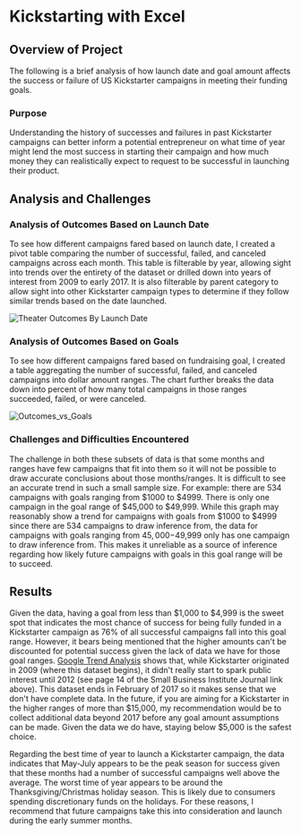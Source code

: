 # Kickstarting with Excel

## Overview of Project
The following is a brief analysis of how launch date and goal amount affects the success or failure of US Kickstarter campaigns in meeting their funding goals. 

### Purpose
Understanding the history of successes and failures in past Kickstarter campaigns can better inform a potential entrepreneur on what time of year might lend the most success in starting their campaign and how much money they can realistically expect to request to be successful in launching their product.

## Analysis and Challenges

### Analysis of Outcomes Based on Launch Date
To see how different campaigns fared based on launch date, I created a pivot table comparing the number of successful, failed, and canceled campaigns across each month. This table is filterable by year, allowing sight into trends over the entirety of the dataset or drilled down into years of interest from 2009 to early 2017. It is also filterable by parent category to allow sight into other Kickstarter campaign types to determine if they follow similar trends based on the date launched.

![Theater Outcomes By Launch Date](https://user-images.githubusercontent.com/102555125/173203797-3322926a-f238-4640-a910-c5901bc268e3.png)

### Analysis of Outcomes Based on Goals
To see how different campaigns fared based on fundraising goal, I created a table aggregating the number of successful, failed, and canceled campaigns into dollar amount ranges. The chart further breaks the data down into percent of how many total campaigns in those ranges succeeded, failed, or were canceled.

![Outcomes_vs_Goals](https://user-images.githubusercontent.com/102555125/173203923-c552929d-953d-4a73-b340-b65b1c6f6795.png)

### Challenges and Difficulties Encountered
The challenge in both these subsets of data is that some months and ranges have few campaigns that fit into them so it will not be possible to draw accurate conclusions about those months/ranges. It is difficult to see an accurate trend in such a small sample size.  For example: there are 534 campaigns with goals ranging from $1000 to $4999.  There is only one campaign in the goal range of $45,000 to $49,999.  While this graph may reasonably show a trend for campaigns with goals from $1000 to $4999 since there are 534 campaigns to draw inference from, the data for campaigns with goals ranging from $45,000-$49,999 only has one campaign to draw inference from. This makes it unreliable as a source of inference regarding how likely future campaigns with goals in this goal range will be to succeed. 

## Results
Given the data, having a goal from less than $1,000 to $4,999 is the sweet spot that indicates the most chance of success for being fully funded in a Kickstarter campaign as 76% of all successful campaigns fall into this goal range.  However, it bears being mentioned that the higher amounts can't be discounted for potential success given the lack of data we have for those goal ranges.  [Google Trend Analysis](https://www.researchgate.net/publication/260192249_What_is_Crowdfunding_Bringing_the_power_of_Kickstarter_to_your_Entrepreneurship_research_and_teaching_activities) shows that, while Kickstarter originated in 2009 (where this dataset begins), it didn't really start to spark public interest until 2012 (see page 14 of the Small Business Institute Journal link above).  This dataset ends in February of 2017 so it makes sense that we don't have complete data. In the future, if you are aiming for a Kickstarter in the higher ranges of more than $15,000, my recommendation would be to collect additional data beyond 2017 before any goal amount assumptions can be made.  Given the data we do have, staying below $5,000 is the safest choice.

Regarding the best time of year to launch a Kickstarter campaign, the data indicates that May-July appears to be the peak season for success given that these months had a number of successful campaigns well above the average. The worst time of year appears to be around the Thanksgiving/Christmas holiday season.  This is likely due to consumers spending discretionary funds on the holidays. For these reasons, I recommend that future campaigns take this into consideration and launch during the early summer months.
